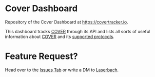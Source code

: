 # Cover Dashboard
Repository of the Cover Dashboard at https://covertracker.io.

This dashboard tracks [COVER](https://www.coingecko.com/de/munze/cover-protocol) through its API and lists all sorts of useful information about [COVER](https://covertracker.io/$cover) and its [supported protocols](https://covertracker.io/covers).


# Feature Request?
Head over to the [Issues Tab](https://github.com/Laserbach/CoverDashboard/issues) or write a DM to [Laserbach](https://twitter.com/Laserbacher).
